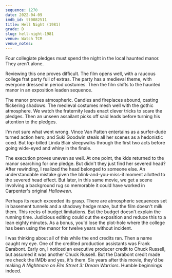 ```yaml
---
sequence: 1270
date: 2022-04-09
imdb_id: tt0082511
title: Hell Night (1981)
grade: D
slug: hell-night-1981
venue: Watch TCM
venue_notes:
---
```


Four collegiate pledges must spend the night in the local haunted manor. They aren't alone.

<!-- end -->

Reviewing this one proves difficult. The film opens well, with a raucous college frat party full of extras. The party has a medieval theme, with everyone dressed in period costumes. Then the film shifts to the haunted manor in an exposition leaden sequence.

The manor proves atmospheric. Candles and fireplaces abound, casting flickering shadows. The medieval costumes mesh well with the gothic atmosphere. We watch the fraternity leads enact clever tricks to scare the pledges. Then an unseen assailant picks off said leads before turning his attention to the pledges.

I'm not sure what went wrong. Vince Van Patten entertains as a surfer-dude turned action hero, and Suki Goodwin steals all her scenes as a hedonistic coed. But top-billed Linda Blair sleepwalks through the first two acts before going wide-eyed and whiny in the finale.

The execution proves uneven as well. At one point, the kids returned to the manor searching for one pledge. But didn't they just find her severed head? After rewinding, I realized the head belonged to someone else. An understandable mistake given the blink-and-you-miss-it moment allotted to the severed head effect. But later, in this same movie, we get a scene involving a background rug so memorable it could have worked in Carpenter's original <span data-imdb-id="tt0077651">_Halloween_</span>.

Perhaps its reach exceeded its grasp. There are atmospheric sequences set in basement tunnels and a shadowy hedge maze, but the film doesn't milk them. This reeks of budget limitations. But the budget doesn't explain the running time. Judicious editing could cut the exposition and reduce this to a lean eighty minutes. As a bonus, you'd lose the plot-hole where the college has been using the manor for twelve years without incident.

I was thinking about all of this while the end credits ran. Then a name caught my eye. One of the credited production assistants was Frank Darabont. Early on, I noticed an executive producer credit to Chuck Russell, but assumed it was another Chuck Russell. But the Darabont credit made me check the IMDb and yes, it's them. Six years after this movie, they'd be making <span data-imdb-id="tt0093629">_A Nightmare on Elm Street 3: Dream Warriors_</span>. Humble beginnings indeed.
